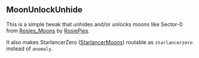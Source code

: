 ## MoonUnlockUnhide

This is a simple tweak that unhides and/or unlocks moons like Sector-0 from [Rosies_Moons](https://thunderstore.io/c/lethal-company/p/RosiePies/Rosies_Moons/) by [RosiePies](https://thunderstore.io/c/lethal-company/p/RosiePies/).

It also makes StarlancerZero ([StarlancerMoons](https://thunderstore.io/c/lethal-company/p/AudioKnight/StarlancerMoons/)) routable as `starlancerzero` instead of `anomaly`.

